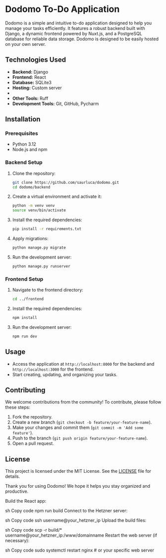 # Dodomo To-Do Application

Dodomo is a simple and intuitive to-do application designed to help you manage your tasks efficiently. It features a robust backend built with Django,
a dynamic frontend powered by Nuxt.js, and a PostgreSQL database for reliable data storage. Dodomo is designed to be easily hosted on your own server.


## Technologies Used

- **Backend:** Django
- **Frontend:** React
- **Database:** SQLite3
- **Hosting:** Custom server
- 
- **Other Tools:** Ruff
- **Development Tools:** Git, GitHub, Pycharm

## Installation

### Prerequisites

- Python 3.12
- Node.js and npm


### Backend Setup

1. Clone the repository:
    ```sh
    git clone https://github.com/saurluca/dodomo.git
    cd dodomo/backend
    ```

2. Create a virtual environment and activate it:
    ```sh
    python -m venv venv
    source venv/bin/activate
    ```

3. Install the required dependencies:
    ```sh
    pip install -r requirements.txt
    ```

5. Apply migrations:
    ```sh
    python manage.py migrate
    ```

6. Run the development server:
    ```sh
    python manage.py runserver
    ```

### Frontend Setup

1. Navigate to the frontend directory:
    ```sh
    cd ../frontend
    ```

2. Install the required dependencies:
    ```sh
    npm install
    ```

3. Run the development server:
    ```sh
    npm run dev
    ```

## Usage

- Access the application at `http://localhost:8000` for the backend and `http://localhost:3000` for the frontend.
- Start creating, updating, and organizing your tasks.

## Contributing

We welcome contributions from the community! To contribute, please follow these steps:

1. Fork the repository.
2. Create a new branch (`git checkout -b feature/your-feature-name`).
3. Make your changes and commit them (`git commit -m 'Add some feature'`).
4. Push to the branch (`git push origin feature/your-feature-name`).
5. Open a pull request.

## License

This project is licensed under the MIT License. See the [LICENSE](LICENSE) file for details.

Thank you for using Dodomo! We hope it helps you stay organized and productive.

Build the React app:

sh
Copy code
npm run build
Connect to the Hetzner server:

sh
Copy code
ssh username@your_hetzner_ip
Upload the build files:

sh
Copy code
scp -r build/* username@your_hetzner_ip:/www/domainname
Restart the web server (if necessary):

sh
Copy code
sudo systemctl restart nginx # or your specific web server

